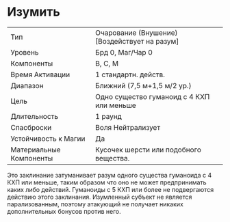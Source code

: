 
# Изумить

| | |
|---|---|
|Тип|Очарование (Внушение) [Воздействует на разум]|
|Уровень| Брд 0, Маг/Чар 0|
|Компоненты| В, С, М|
|Время Активации| 1 стандартн. действ.|
|Диапазон| Ближний (7,5 м+1,5 м/2 ур.)|
|Цель| Одно существо гуманоид с 4 КХП или меньше|
|Длительность| 1 раунд|
|Спасброски| Воля Нейтрализует|
|Устойчивость к Магии| Да|
|Материальные Компоненты| Кусочек шерсти или подобного вещества.|

Это заклинание затуманивает разум
одного существа гуманоида с 4 КХП
или меньше, таким образом что оно не
может предпринимать каких либо действий. Гуманоиды с 5 КХП или более
не подвергаются действию этого заклинания. Изумленный субъект не является
парализованным, поэтому атакующий
не получает никаких дополнительных
бонусов против него.
